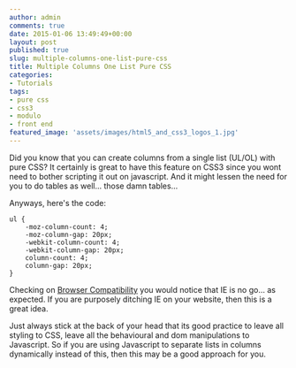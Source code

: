 ```yaml
---
author: admin
comments: true
date: 2015-01-06 13:49:49+00:00
layout: post
published: true
slug: multiple-columns-one-list-pure-css
title: Multiple Columns One List Pure CSS
categories:
- Tutorials
tags:
- pure css
- css3
- modulo
- front end
featured_image: 'assets/images/html5_and_css3_logos_1.jpg'
---
```


Did you know that you can create columns from a single list (UL/OL) with pure CSS? It certainly is great to have this feature on CSS3 since you wont need to bother scripting it out on javascript. And it might lessen the need for you to do tables as well... those damn tables...

Anyways, here's the code:


	ul {
	    -moz-column-count: 4;
	    -moz-column-gap: 20px;
	    -webkit-column-count: 4;
	    -webkit-column-gap: 20px;
	    column-count: 4;
	    column-gap: 20px;
	}

Checking on [Browser Compatibility](http://caniuse.com/#feat=multicolumn) you would notice that IE is no go... as expected. If you are purposely ditching IE on your website, then this is a great idea.

Just always stick at the back of your head that its good practice to leave all styling to CSS, leave all the behavioural and dom manipulations to Javascript. So if you are using Javascript to separate lists in columns dynamically instead of this, then this may be a good approach for you.